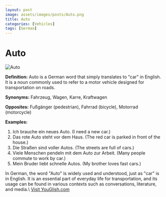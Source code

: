 ```yaml
---
layout: post
image: assets/images/posts/Auto.png
title: Auto
categories: [Vehicles]
tags: [German]
---
```


# Auto

![Auto](https://cdn.pixabay.com/photo/2014/10/22/17/25/auto-498244_960_720.jpg)

**Definition:** Auto is a German word that simply translates to "car" in English. It is a noun commonly used to refer to a motor vehicle designed for transportation on roads.

**Synonyms:** Fahrzeug, Wagen, Karre, Kraftwagen

**Opposites:** Fußgänger (pedestrian), Fahrrad (bicycle), Motorrad (motorcycle)

**Examples:**

1. Ich brauche ein neues Auto. (I need a new car.)
2. Das rote Auto steht vor dem Haus. (The red car is parked in front of the house.)
3. Die Straßen sind voller Autos. (The streets are full of cars.)
4. Viele Menschen pendeln mit dem Auto zur Arbeit. (Many people commute to work by car.)
5. Mein Bruder liebt schnelle Autos. (My brother loves fast cars.)

In German, the word "Auto" is widely used and understood, just as "car" is in English. It is an essential part of everyday life for transportation, and its usage can be found in various contexts such as conversations, literature, and media.\ <a id="yg-widget-0" class="youglish-widget" data-query="Auto" data-lang="german" data-components="8412" data-auto-start="0" data-bkg-color="theme_light" data-title="How%20to%20pronounce%20Auto%20in%20German"  rel="nofollow" href="https://youglish.com">Visit YouGlish.com</a><script async src="https://youglish.com/public/emb/widget.js" charset="utf-8"></script>